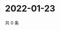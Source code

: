 # 2022-01-23

共 0 条

<!-- BEGIN WEIBO -->
<!-- 最后更新时间 Sun Jan 23 2022 21:07:13 GMT+0800 (China Standard Time) -->

<!-- END WEIBO -->
